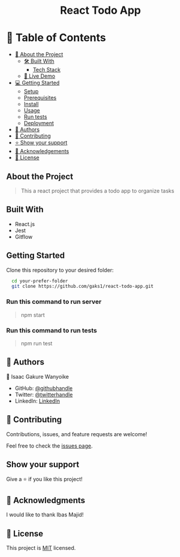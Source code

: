 <a name="readme-top"></a>



<div align="center">
  

  <h1><b>React Todo App</b></h1>

</div>

# 📗 Table of Contents

- [📖 About the Project](#about-project)
  - [🛠 Built With](#built-with)
    - [Tech Stack](#tech-stack)
  - [🚀 Live Demo](#live-demo)
- [💻 Getting Started](#getting-started)
  - [Setup](#setup)
  - [Prerequisites](#prerequisites)
  - [Install](#install)
  - [Usage](#usage)
  - [Run tests](#run-tests)
  - [Deployment](#triangular_flag_on_post-deployment)
- [👥 Authors](#authors)
- [🤝 Contributing](#contributing)
- [⭐️ Show your support](#support)
- [🙏 Acknowledgements](#acknowledgements)
- [📝 License](#license)

## About the Project

> This a react project that provides a todo app to organize tasks

## Built With

- React.js
- Jest
- Gitflow


## Getting Started

Clone this repository to your desired folder:

```sh
  cd your-prefer-folder
  git clone https://github.com/gaks1/react-todo-app.git
```

### Run this command to run server

> npm start

### Run this command to run tests

> npm run test

## 👥 Authors <a name="authors"></a>



👤  Isaac Gakure Wanyoike

 - GitHub: [@githubhandle](https://github.com/gaks1)
 - Twitter: [@twitterhandle](https://twitter.com/bopplov)
-  LinkedIn: [LinkedIn](https://www.linkedin.com/in/isaac-wanyoike-1841a8172/)


## 🤝 Contributing <a name="contributing"></a>

Contributions, issues, and feature requests are welcome!

Feel free to check the [issues page](https://github.com/gaks1/react-todo-app/issues).

## Show your support

Give a ⭐️ if you like this project!

## 🙏 Acknowledgments

I would like to thank Ibas Majid!

## 📝 License

This project is [MIT](/LICENSE) licensed.